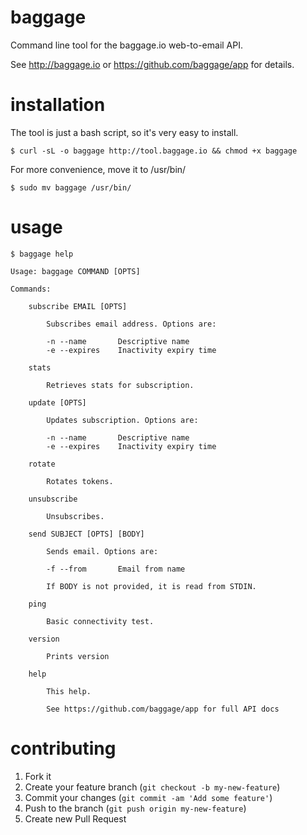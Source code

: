 # baggage

Command line tool for the baggage.io web-to-email API.

See http://baggage.io or https://github.com/baggage/app for details.

# installation

The tool is just a bash script, so it's very easy to install.

    $ curl -sL -o baggage http://tool.baggage.io && chmod +x baggage

For more convenience, move it to /usr/bin/

    $ sudo mv baggage /usr/bin/

# usage

    $ baggage help

    Usage: baggage COMMAND [OPTS]

    Commands:

        subscribe EMAIL [OPTS]

            Subscribes email address. Options are:

            -n --name       Descriptive name
            -e --expires    Inactivity expiry time

        stats

            Retrieves stats for subscription.

        update [OPTS]

            Updates subscription. Options are:

            -n --name       Descriptive name
            -e --expires    Inactivity expiry time

        rotate

            Rotates tokens.

        unsubscribe

            Unsubscribes.

        send SUBJECT [OPTS] [BODY]

            Sends email. Options are:

            -f --from       Email from name

            If BODY is not provided, it is read from STDIN.

        ping

            Basic connectivity test.

        version

            Prints version

        help

            This help.

            See https://github.com/baggage/app for full API docs


# contributing

1. Fork it
2. Create your feature branch (`git checkout -b my-new-feature`)
3. Commit your changes (`git commit -am 'Add some feature'`)
4. Push to the branch (`git push origin my-new-feature`)
5. Create new Pull Request


